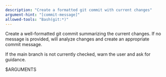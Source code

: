 ```yaml
---
description: "Create a formatted git commit with current changes"
argument-hint: "[commit-message]"
allowed-tools: "Bash(git:*)"
---
```

Create a well-formatted git commit summarizing the current changes. If no message is provided, will analyze changes and create an appropriate commit message.

If the main branch is not currently checked, warn the user and ask for guidance.

$ARGUMENTS

